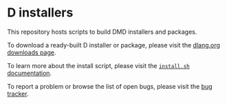 D installers
============

This repository hosts scripts to build DMD installers and packages.

To download a ready-built D installer or package, please visit the
[dlang.org downloads page](http://dlang.org/download.html).

To learn more about the install script, please visit the
[`install.sh` documentation](https://dlang.org/install.html).

To report a problem or browse the list of open bugs, please visit the
[bug tracker](http://issues.dlang.org/).
